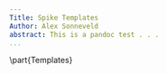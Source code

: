 ```yaml
---
Title: Spike Templates
Author: Alex Sonneveld
abstract: This is a pandoc test . . .
...
```


\part{Templates}


